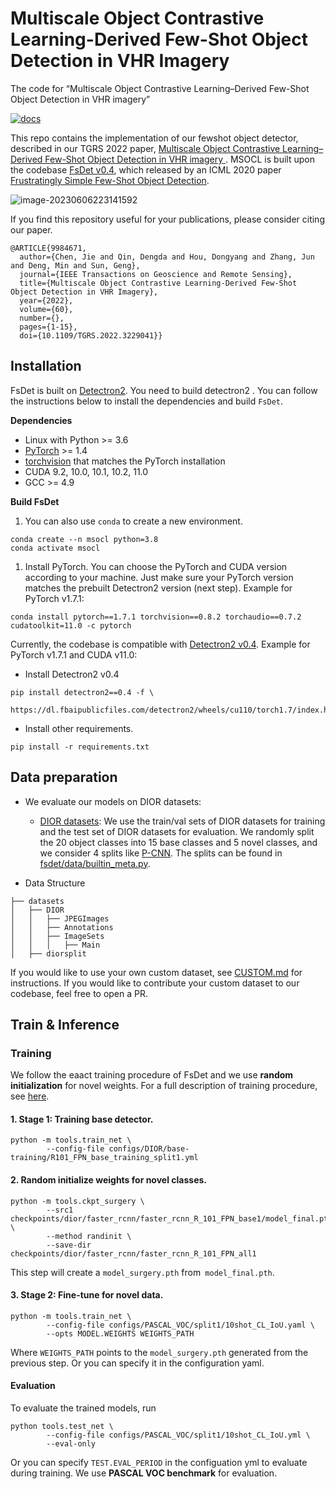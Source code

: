 # Multiscale Object Contrastive Learning-Derived Few-Shot Object Detection in VHR Imagery

The code for “Multiscale Object Contrastive Learning–Derived Few-Shot Object Detection in VHR imagery”

[![docs](https://img.shields.io/badge/docs-latest-blue)](https://mmsegmentation.readthedocs.io/zh_CN/latest/)

This repo contains the implementation of our fewshot object detector, described in our TGRS 2022 paper, [Multiscale Object Contrastive Learning–Derived Few-Shot Object Detection in VHR imagery ](https://ieeexplore.ieee.org/document/9984671). MSOCL is built upon the codebase [FsDet v0.4](https://github.com/ucbdrive/few-shot-object-detection/tags), which released by an ICML 2020 paper [Frustratingly Simple Few-Shot Object Detection](https://arxiv.org/abs/2003.06957).

![image-20230606223141592](https://qindengda.oss-cn-beijing.aliyuncs.com/typora202306062231653.png)

If you find this repository useful for your publications, please consider citing our paper.

```
@ARTICLE{9984671,
  author={Chen, Jie and Qin, Dengda and Hou, Dongyang and Zhang, Jun and Deng, Min and Sun, Geng},
  journal={IEEE Transactions on Geoscience and Remote Sensing}, 
  title={Multiscale Object Contrastive Learning-Derived Few-Shot Object Detection in VHR Imagery}, 
  year={2022},
  volume={60},
  number={},
  pages={1-15},
  doi={10.1109/TGRS.2022.3229041}}
```



## Installation

FsDet is built on [Detectron2](https://github.com/facebookresearch/detectron2). You need to build detectron2 . You can follow the instructions below to install the dependencies and build `FsDet`. 

**Dependencies**

- Linux with Python >= 3.6
- [PyTorch](https://pytorch.org/get-started/locally/) >= 1.4
- [torchvision](https://github.com/pytorch/vision/) that matches the PyTorch installation
- CUDA 9.2, 10.0, 10.1, 10.2, 11.0
- GCC >= 4.9

**Build FsDet**

1. You can also use `conda` to create a new environment.

```
conda create --n msocl python=3.8
conda activate msocl
```

1. Install PyTorch. You can choose the PyTorch and CUDA version according to your machine. Just make sure your PyTorch version matches the prebuilt Detectron2 version (next step). Example for PyTorch v1.7.1:

```
conda install pytorch==1.7.1 torchvision==0.8.2 torchaudio==0.7.2 cudatoolkit=11.0 -c pytorch
```

Currently, the codebase is compatible with [Detectron2 v0.4](https://github.com/facebookresearch/detectron2/releases/tag/v0.3). Example for PyTorch v1.7.1 and CUDA v11.0:

- Install Detectron2 v0.4

```
pip install detectron2==0.4 -f \
  https://dl.fbaipublicfiles.com/detectron2/wheels/cu110/torch1.7/index.html
```

- Install other requirements.

```
pip install -r requirements.txt
```



## Data preparation

- We evaluate our models on DIOR datasets:
  - [DIOR datasets](http://www.escience.cn/people/gongcheng/DIOR.html): We use the train/val sets of DIOR datasets for training and the test set of  DIOR datasets for evaluation. We randomly split the 20 object classes into 15 base classes and 5 novel classes, and we consider 4 splits like [P-CNN](https://ieeexplore.ieee.org/document/9435769). The splits can be found in [fsdet/data/builtin_meta.py](https://github.com/ucbdrive/few-shot-object-detection/blob/v0.3/fsdet/data/builtin_meta.py).
  
  

- Data Structure

```
├── datasets
│   ├── DIOR
│   │   ├── JPEGImages
│   │   ├── Annotations
│   │   ├── ImageSets
│   │   │   ├── Main
│   ├── diorsplit
```

If you would like to use your own custom dataset, see [CUSTOM.md](https://github.com/ucbdrive/few-shot-object-detection/blob/v0.4/docs/CUSTOM.md) for instructions. If you would like to contribute your custom dataset to our codebase, feel free to open a PR.



## Train & Inference

### Training

We follow the eaact training procedure of FsDet and we use **random initialization** for novel weights. For a full description of training procedure, see [here](https://github.com/ucbdrive/few-shot-object-detection/blob/master/docs/TRAIN_INST.md).

#### 1. Stage 1: Training base detector.

```
python -m tools.train_net \
        --config-file configs/DIOR/base-training/R101_FPN_base_training_split1.yml
```



#### 2. Random initialize  weights for novel classes.

```
python -m tools.ckpt_surgery \
        --src1 checkpoints/dior/faster_rcnn/faster_rcnn_R_101_FPN_base1/model_final.pth \
        --method randinit \
        --save-dir checkpoints/dior/faster_rcnn/faster_rcnn_R_101_FPN_all1
```

This step will create a `model_surgery.pth` from` model_final.pth`. 



#### 3. Stage 2: Fine-tune for novel data.

```
python -m tools.train_net \
        --config-file configs/PASCAL_VOC/split1/10shot_CL_IoU.yaml \
        --opts MODEL.WEIGHTS WEIGHTS_PATH
```

Where `WEIGHTS_PATH` points to the `model_surgery.pth` generated from the previous step. Or you can specify it in the configuration yaml. 



#### Evaluation

To evaluate the trained models, run

```angular2html
python tools.test_net \
        --config-file configs/PASCAL_VOC/split1/10shot_CL_IoU.yml \
        --eval-only
```

Or you can specify `TEST.EVAL_PERIOD` in the configuation yml to evaluate during training. We use  **PASCAL VOC  benchmark** for evaluation.


